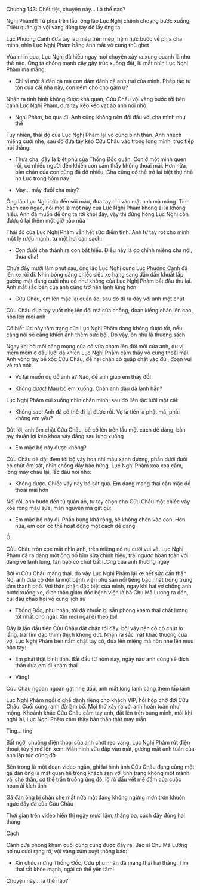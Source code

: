




Chương 143: Chết tiệt, chuyện này... Là thế nào?

Nghị Phàm!!!
Từ phía trên lầu, ông lão Lục Nghị chệnh choạng bước xuống, Triệu quản gia vội vàng dùng tay đỡ lấy ông ta

Lục Phương Canh đưa tay lau máu trên mép, hậm hực bước về phía cha mình, nhìn Lục Nghị Phàm bằng ánh mắt vô cùng thù ghét

Vừa nhìn qua, Lục Nghị đã hiểu ngay mọi chuyện xảy ra xung quanh là như thế nào. Ông ta chống mạnh cây gậy trúc xuống đất, lừ mắt nhìn Lục Nghị Phàm mà mắng:

- Chỉ vì một ả đàn bà mà con dám đánh cả anh trai của mình. Phép tắc tự tôn của cái nhà này, con ném cho chó gặm ư?

Nhận ra tình hình không được khả quan, Cửu Châu vội vàng bước tới bên cạnh Lục Nghị Phàm, đưa tay kéo kéo vạt áo anh nói nhỏ:

- Nghị Phàm, bỏ qua đi. Anh cũng không nên đối đầu với cha mình như thế

Tuy nhiên, thái độ của Lục Nghị Phàm lại vô cùng bình thản. Anh nhếch miệng cười nhẹ, sau đó đưa tay kéo Cửu Châu vào trong lòng mình, trực tiếp nói thẳng:

- Thưa cha, đây là biệt phủ của Thống Đốc quân. Con ở một mình quen rồi, có nhiều người đến khiến con cảm thấy không thoải mái. Hơn nữa, bàn chân của con cũng đã đỡ nhiều. Cha cũng có thể trở lại biệt thự nhà họ Lục trong hôm nay

- Mày... mày đuổi cha mày?

Ông lão Lục Nghị tức đến sôi máu, đưa tay chỉ vào mặt anh mà mắng. Tính cách cao ngạo, nói một là một này của Lục Nghị Phàm không ai là không hiểu. Anh đã muốn để ông ta rời khỏi đây, vậy thì đừng hòng Lục Nghị còn được ở lại thêm một giờ nào nữa

Thái độ của Lục Nghị Phàm vẫn hết sức điềm tĩnh. Anh tự tay rót cho mình một ly rượu mạnh, tu một hơi cạn sạch:

- Con đuổi cha thành ra con bất hiếu. Điều này là do chính miệng cha nói, thưa cha!

Chưa đầy mười lăm phút sau, ông lão Lục Nghị cùng Lục Phương Canh đã lên xe rời đi. Nhìn bóng dáng chiếc siêu xe hạng sang dần dần khuất lấp, gương mặt đang cười như có như không của Lục Nghị Phàm bắt đầu thu lại. Ánh mắt sắc bén của anh cũng trở nên lạnh lùng hơn

- Cửu Châu, em lên mặc lại quần áo, sau đó đi ra đây với anh một chút

Cửu Châu đưa tay vuốt nhẹ lên đôi má của chồng, đoạn kiễng chân lên cao, hôn lên môi anh

Cô biết lúc này tâm trạng của Lục Nghị Phàm đang không được tốt, nếu càng nói sẽ càng khiến anh thêm bực bội. Do vậy, ôn nhu là thượng sách

Ngay khi bờ môi căng mọng của cô vừa chạm lên đôi môi của anh, dư vị mềm mềm ở đầu lưỡi đã khiến Lục Nghị Phàm cảm thấy vô cùng thoải mái. Anh vòng tay bế xốc Cửu Châu, để hai chân cô quặp chặt vào đùi, đoạn vui vẻ mà nói:

- Vợ lại muốn dụ dỗ anh à? Nào, để anh giúp em thay đồ!

- Không được! Mau bỏ em xuống. Chân anh đâu đã lành hẳn?

Lục Nghị Phàm cúi xuống nhìn chân mình, sau đó liền tặc lưỡi một cái:

- Không sao! Anh đã có thể đi lại được rồi. Vợ là tiên là phật mà, phải không em yêu?

Dứt lời, anh ôm chặt Cửu Châu, bế cố lên trên lầu một cách dễ dàng, bàn tay thuận lợi kéo khóa váy đằng sau lưng xuống

- Em mặc bộ này được không?

Cửu Châu dè dặt đem tới bộ váy hoa nhí màu xanh dương, phần dưới đuôi có chút ôm sát, nhìn chồng đầy hào hứng. Lục Nghị Phàm xoa xoa cằm, lông mày chau lại, lắc đầu nói nhỏ:

- Không được. Chiếc váy này bó sát quá. Em đang mang thai cần mặc đồ thoải mái hơn

Nói rồi, anh bước đến tủ quần áo, tự tay chọn cho Cửu Châu một chiếc váy xòe rộng màu sữa, mãn nguyện mà gật gù:

- Em mặc bộ này đi. Phần bụng khá rộng, sẽ không chèn vào con. Hơn nữa, em còn có thể hoạt động một cách dễ dàng

Ồ!

Cửu Châu tròn xoe mắt nhìn anh, trên miệng nở nụ cười vui vẻ. Lục Nghị Phàm đã ra dáng một ông bố bỉm sữa chính hiệu, trái ngược hoàn toàn với dáng vẻ lạnh lùng, tàn bạo có chút bất lương của anh thường ngày

Bởi vì Cửu Châu mang thai, do vậy Lục Nghị Phàm lái xe hết sức cẩn thận. Nơi anh đưa cô đến là một bệnh viện phụ sản nổi tiếng bậc nhất trong trung tâm thành phố. Với thân phận đặc biệt của mình, ngay khi hai vợ chồng anh bước xuống xe, đích thân giám đốc bệnh viện là bà Chu Mã Lương ra đón, cúi đầu chào hỏi vô cùng lịch sự

- Thống Đốc, phu nhân, tôi đã chuẩn bị sẵn phòng khám thai chất lượng tốt nhất cho ngài. Xin mời ngài đi theo tôi!

Đây là lần đầu tiên Cửu Châu đặt chân tới đây. bởi vậy nên cô có chút lo lắng, trái tim đập thình thịch không dứt. Nhận ra sắc mặt khác thường của vợ, Lục Nghị Phàm bèn nắm chặt tay cô, đưa lên miệng mà hôn nhẹ lên muu bàn tay:

- Em phải thật bình tĩnh. Bắt đầu từ hôm nay, ngày nào anh cũng sẽ đích thân đưa em đi khám thai

- Vâng!

Cửu Châu ngoan ngoãn gật nhẹ đầu, ánh mắt long lanh càng thêm lấp lánh

Lục Nghị Phàm ngồi ở ghế dành riêng cho khách VIP, hồi hộp chờ đợi Cửu Châu. Cuối cùng, anh đã làm bố. Mọi thứ xảy ra với anh hoàn toàn như mộng. Khoảnh khắc Cửu Châu cầm tay anh, đặt lên trên bụng mình, mỗi khi nghĩ lại, Lục Nghị Phàm cảm thấy bản thân thật may mắn

Ting... ting

Bất ngờ, chuông điện thoại của anh chợt reo vang. Lục Nghị Phàm rút điện thoại, tùy ý mở lên xem. Màn hình vừa đập vào mắt, gương mặt anh tuấn của anh lập tức cứng đờ

Bên trong là một đoạn video ngắn, ghi lại hình ảnh Cửu Châu đang cùng một gã đàn ông lạ mặt quan hệ trong khách sạn với tình trạng không một mảnh vải che thân, cơ thể trần truồng ửng đỏ, lộ rõ dấu vết mê đắm của cuộc hoan ái kích tình

Gã đàn ông bị chăn che mất nửa mặt đang không ngừng mơn trớn khuôn ngực đẫy đà của Cửu Châu

Thời gian trên video hiển thị ngày mười lăm, tháng ba, cách đây đúng hai tháng

Cạch

Cánh cửa phòng khám cuối cùng cũng được đẩy ra. Bác sĩ Chu Mã Lương nở nụ cười rạng rỡ, vội vàng xúm xuýt thông báo:

- Xin chúc mừng Thống Đốc, Cửu phu nhân đã mang thai hai tháng. Tim thai rất khỏe mạnh, ngài có thể yên tâm!

Chuyện này... là thế nào?





